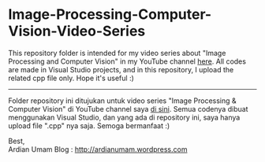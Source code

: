 # Image-Processing-Computer-Vision-Video-Series
This repository folder is intended for my video series about "Image Processing and Computer Vision" in my YouTube channel [here](https://www.youtube.com/watch?v=LUq072G3bYo&amp;list=PLkRkKTC6HZMzu_DOlmT45Jdf4kFHYrqFI). All codes are made in Visual Studio projects, and in this repository, I upload the related cpp file only. Hope it's useful :)
<br>
***
Folder repository ini ditujukan untuk video series "Image Processing & Computer Vision" di YouTube channel saya [di sini](https://www.youtube.com/watch?v=LUq072G3bYo&amp;list=PLkRkKTC6HZMzu_DOlmT45Jdf4kFHYrqFI). Semua codenya dibuat menggunakan Visual Studio, dan yang ada di repository ini, saya hanya upload file ".cpp" nya saja. Semoga bermanfaat :)

Best, <br> 
Ardian Umam
Blog : http://ardianumam.wordpress.com
